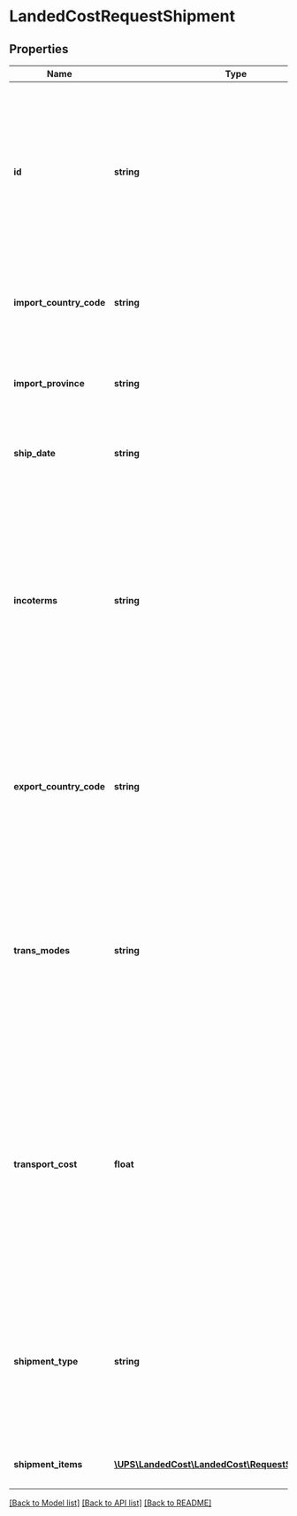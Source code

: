 # LandedCostRequestShipment

## Properties
Name | Type | Description | Notes
------------ | ------------- | ------------- | -------------
**id** | **string** | Specifies the Shipment ID in the Landed Cost quote. It is an arbitrary string provided by the user of the API that will be  returned with the Landed Cost Quote to indicate which shipment  tariffs apply to. There are similar IDs associated with the Product  and Order objects. | 
**import_country_code** | **string** | Specifies the Import/Ship To/Destination/Final country of the shipment. Check Country List in the Appendix. | 
**import_province** | **string** | Province/State is only supported for a few countries such as Mexico, Canada, etc. Check Province List in the Appendix | [optional] 
**ship_date** | **string** | Default by current date if not provided. Valid date in YYYY-MM-DD format. | [optional] 
**incoterms** | **string** | Supported Incoterm Values: 1. CFR Cost &amp; Freight 2. CIF Cost, Insurance &amp; Freight 3. CIP Carriage and Insurance Paid To 4. CPT Carriage Paid To 5. DAP Delivered At Place 6. DAT Delivered At Terminal 7. DDP Delivered Duty Paid 8. DPU Delivered at Place Unloaded 9. EXW Ex Works 10. FAS Free Alongside Ship 11. FCA Free Carrier 12. FOB Free On Board (Default) | [optional] [default to 'FOB']
**export_country_code** | **string** | Specifies the export/ship from/origin country of the shipment. Check Country List in the Appendix section. Note: Export country code must be different from Import country code | 
**trans_modes** | **string** | The modes of transportation. [Upper case alphabet]. Supported Values: 1. INT_AIR 2. INT_OCEAN 3. INT_RAIL 4. INT_TRUCK 5. DOM_AIR 6. DOM_OCEAN 7. DOM_RAIL 8. DOM_TRUCK Default value will be varied and based on import country. | [optional] 
**transport_cost** | **float** | Specifies the Freight charge or transport costs, which are used for tariff calculations. Landed cost result might have some dependency on the freight charges in some countries. Therefore, freight amount should be always provided for accurate Landed Cost result. Allowed value: 1. Any non-negative floating-point number. 2. Numeric value with optional decimal value. | [optional] 
**shipment_type** | **string** | Specifies the shipment type such as Gift, Document, Commercial (Sale), etc. Supported Shipment Type: 1. GIFT 2. COMMERCIAL 3. SALE 4. SAMPLE 5. REPAIR 6. RETURN 7. OTHER Default value will be varied and based on import country | [optional] 
**shipment_items** | [**\UPS\LandedCost\LandedCost\RequestShipmentItems[]**](RequestShipmentItems.md) | Array of shipment item (commodity) objects that are in a shipment. | 

[[Back to Model list]](../../README.md#documentation-for-models) [[Back to API list]](../../README.md#documentation-for-api-endpoints) [[Back to README]](../../README.md)

